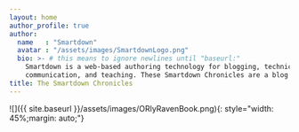 ```yaml
---
layout: home
author_profile: true
author:
  name   : "Smartdown"
  avatar : "/assets/images/SmartdownLogo.png"
  bio: >- # this means to ignore newlines until "baseurl:"
    Smartdown is a web-based authoring technology for blogging, technical
    communication, and teaching. These Smartdown Chronicles are a blog about Smartdown.
title: The Smartdown Chronicles
---
```


![]({{ site.baseurl }}/assets/images/ORlyRavenBook.png){: style="width: 45%;margin: auto;"}

